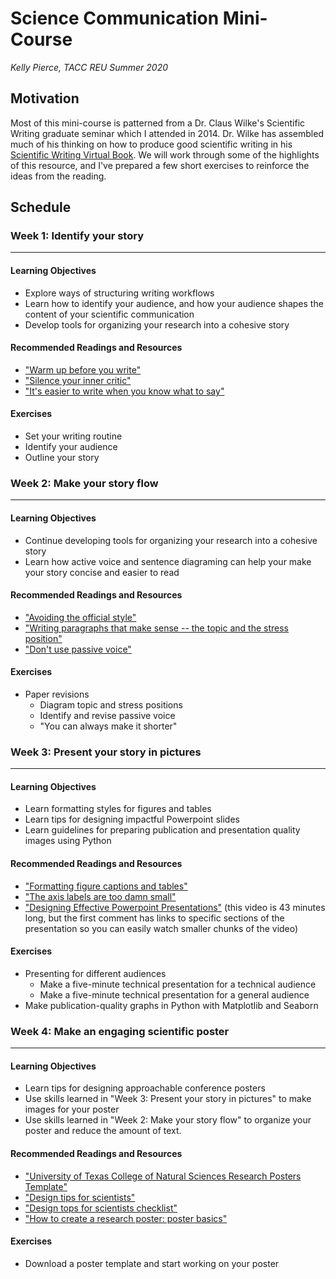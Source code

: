 # Science Communication Mini-Course

*Kelly Pierce, TACC REU Summer 2020*

## Motivation

Most of this mini-course is patterned from a Dr. Claus Wilke's Scientific Writing graduate seminar which I attended in 2014. Dr. Wilke has assembled much of his thinking on how to produce good scientific writing in his [Scientific Writing Virtual Book](https://serialmentor.com/virtualbooks/). We will work through some of the highlights of this resource, and I've prepared a few short exercises to reinforce the ideas from the reading.


## Schedule

### Week 1: Identify your story
---

#### Learning Objectives
- Explore ways of structuring writing workflows
- Learn how to identify your audience, and how your audience shapes the content of your scientific communication
- Develop tools for organizing your research into a cohesive story

#### Recommended Readings and Resources
- ["Warm up before you write"](https://serialmentor.com/blog/2013/9/16/warm-up-before-you-write)
- ["Silence your inner critic"](https://serialmentor.com/blog/2013/9/22/silence-your-inner-critic)
- ["It's easier to write when you know what to say"](https://serialmentor.com/blog/2013/9/18/its-easier-to-write-when-you-know-what-you-want-to-say)

#### Exercises
- Set your writing routine
- Identify your audience
- Outline your story

### Week 2: Make your story flow
---

#### Learning Objectives
- Continue developing tools for organizing your research into a cohesive story
- Learn how active voice and sentence diagraming can help your make your story concise and easier to read

#### Recommended Readings and Resources
- ["Avoiding the official style"](https://serialmentor.com/blog/2015/8/26/avoiding-the-official-style)
- ["Writing paragraphs that make sense -- the topic and the stress position"](https://serialmentor.com/blog/2013/9/26/writing-paragraphs-that-make-sensethe-topic-and-the-stress-position)
- ["Don't use passive voice"](https://serialmentor.com/blog/2015/12/19/dont-use-the-passive-voice)

#### Exercises
- Paper revisions
	- Diagram topic and stress positions
	- Identify and revise passive voice
	- "You can always make it shorter"

### Week 3: Present your story in pictures
---

#### Learning Objectives
- Learn formatting styles for figures and tables
- Learn tips for designing impactful Powerpoint slides
- Learn guidelines for preparing publication and presentation quality images using Python

#### Recommended Readings and Resources
- ["Formatting figure captions and tables"](https://serialmentor.com/blog/2015/11/24/formatting-figure-captions-and-tables)
- ["The axis labels are too damn small"](https://serialmentor.com/blog/2013/9/10/the-axis-labels-are-too-damn-small)
- ["Designing Effective Powerpoint Presentations"](https://www.youtube.com/watch?v=Hp7Id3Yb9XQ) (this video is 43 minutes long, but the first comment has links to specific sections of the presentation so you can easily watch smaller chunks of the video)

#### Exercises
- Presenting for different audiences
	- Make a five-minute technical presentation for a technical audience
	- Make a five-minute technical presentation for a general audience
- Make publication-quality graphs in Python with Matplotlib and Seaborn

### Week 4: Make an engaging scientific poster
---

#### Learning Objectives
- Learn tips for designing approachable conference posters
- Use skills learned in "Week 3: Present your story in pictures" to make images for your poster
- Use skills learned in "Week 2: Make your story flow" to organize your poster and reduce the amount of text.

#### Recommended Readings and Resources
- ["University of Texas College of Natural Sciences Research Posters Template"](https://cns.utexas.edu/communications/communications-tips/research-posters)
- ["Design tips for scientists"](https://cns.utexas.edu/images/CNS/Deans_Office/Communications/Files/design-tips-for-scientists_GUIDE.pdf#view=Fit)
- ["Design tops for scientists checklist"](https://cns.utexas.edu/images/CNS/Deans_Office/Communications/Files/design-tips-for-scientists_CHECKLIST.pdf#zoom=100,0,0)
- ["How to create a research poster: poster basics"](https://guides.nyu.edu/c.php?g=276826&p=1846154)

#### Exercises
- Download a poster template and start working on your poster

